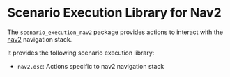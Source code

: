 # Scenario Execution Library for Nav2

The `scenario_execution_nav2` package provides actions to interact with the [nav2](https://docs.nav2.org/) navigation stack.

It provides the following scenario execution library:

- `nav2.osc`: Actions specific to nav2 navigation stack


